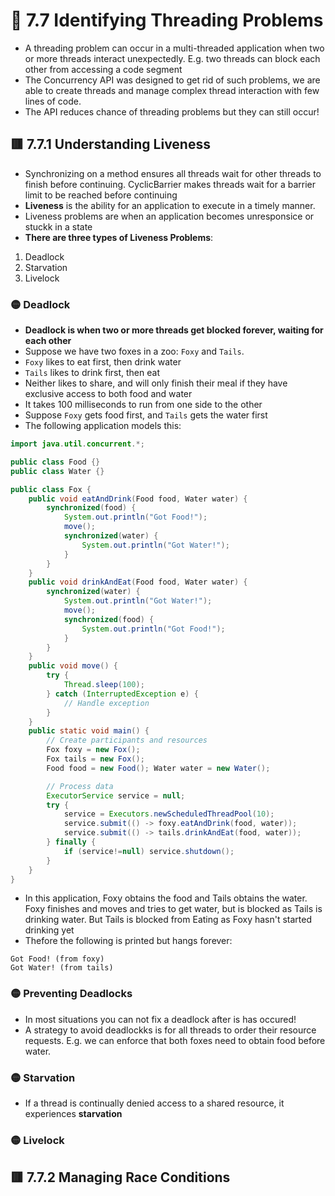 <link href="../../styles.css" rel="stylesheet"></link>

# 🧠 7.7 Identifying Threading Problems
* A threading problem can occur in a multi-threaded application when two or more threads interact unexpectedly. E.g. two threads can block each other from accessing a code segment
* The Concurrency API was designed to get rid of such problems, we are able to create threads and manage complex thread interaction with few lines of code.
* The API reduces chance of threading problems but they can still occur!

## 🟥 7.7.1 Understanding Liveness
* Synchronizing on a method ensures all threads wait for other threads to finish before continuing. CyclicBarrier makes threads wait for a barrier limit to be reached before continuing
* **Liveness** is the ability for an application to execute in a timely manner.
* Liveness problems are when an application becomes unresponsice or stuckk in a state
* **There are three types of Liveness Problems**:
1) Deadlock
2) Starvation
3) Livelock

### 🟡 Deadlock
* **Deadlock is when two or more threads get blocked forever, waiting for each other**
* Suppose we have two foxes in a zoo: `Foxy` and `Tails`. 
* `Foxy` likes to eat first, then drink water
* `Tails` likes to drink first, then eat
* Neither likes to share, and will only finish their meal if they have exclusive access to both food and water
* It takes 100 milliseconds to run from one side to the other
* Suppose `Foxy` gets food first, and `Tails` gets the water first
* The following application models this:
```java
import java.util.concurrent.*;

public class Food {}
public class Water {}

public class Fox {
    public void eatAndDrink(Food food, Water water) {
        synchronized(food) {
            System.out.println("Got Food!");
            move();
            synchronized(water) {
                System.out.println("Got Water!");
            }
        }
    }
    public void drinkAndEat(Food food, Water water) {
        synchronized(water) {
            System.out.println("Got Water!");
            move();
            synchronized(food) {
                System.out.println("Got Food!");
            }
        }
    }
    public void move() {
        try {
            Thread.sleep(100);
        } catch (InterruptedException e) {
            // Handle exception
        }
    }
    public static void main() {
        // Create participants and resources
        Fox foxy = new Fox();
        Fox tails = new Fox();
        Food food = new Food(); Water water = new Water();

        // Process data
        ExecutorService service = null;
        try {
            service = Executors.newScheduledThreadPool(10);
            service.submit(() -> foxy.eatAndDrink(food, water));
            service.submit(() -> tails.drinkAndEat(food, water));
        } finally {
            if (service!=null) service.shutdown();
        }
    }
}
```

* In this application, Foxy obtains the food and Tails obtains the water. Foxy finishes and moves and tries to get water, but is blocked as Tails is drinking water. But Tails is blocked from Eating as Foxy hasn't started drinking yet
* Thefore the following is printed but hangs forever:
```
Got Food! (from foxy)
Got Water! (from tails)
```

### 🟡 Preventing Deadlocks
* In most situations you can not fix a deadlock after is has occured!
* A strategy to avoid deadlockks is for all threads to order their resource requests. E.g. we can enforce that both foxes need to obtain food before water.

### 🟡 Starvation
* If a thread is continually denied access to a shared resource, it experiences **starvation**
### 🟡 Livelock

## 🟥 7.7.2 Managing Race Conditions